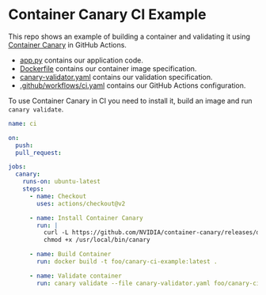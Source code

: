 # Container Canary CI Example

This repo shows an example of building a container and validating it using [Container Canary](https://github.com/NVIDIA/container-canary) in GitHub Actions.

- [app.py](app.py) contains our application code.
- [Dockerfile](Dockerfile) contains our container image specification.
- [canary-validator.yaml](canary-validator.yaml) contains our validation specification.
- [.github/workflows/ci.yaml](.github/workflows/ci.yaml) contains our GitHub Actions configuration.

To use Container Canary in CI you need to install it, build an image and run `canary validate`.

```yaml
name: ci

on:
  push:
  pull_request:

jobs:
  canary:
    runs-on: ubuntu-latest
    steps:
      - name: Checkout
        uses: actions/checkout@v2

      - name: Install Container Canary
        run: |
          curl -L https://github.com/NVIDIA/container-canary/releases/download/v0.2.1/canary_linux_amd64 > /usr/local/bin/canary
          chmod +x /usr/local/bin/canary

      - name: Build Container
        run: docker build -t foo/canary-ci-example:latest .

      - name: Validate container
        run: canary validate --file canary-validator.yaml foo/canary-ci-example:latest
```
